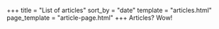 +++
title = "List of articles"
sort_by = "date"
template = "articles.html"
page_template = "article-page.html"
+++
Articles? Wow!

